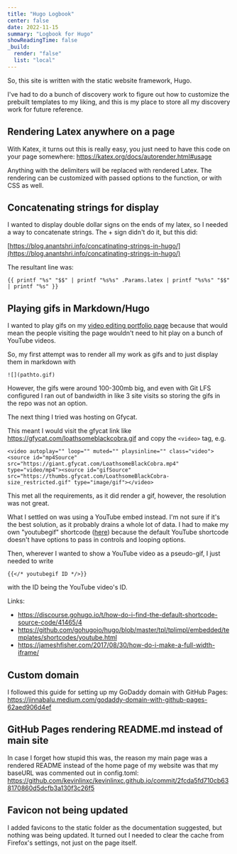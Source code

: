 ```yaml
---
title: "Hugo Logbook"
center: false
date: 2022-11-15
summary: "Logbook for Hugo"
showReadingTime: false
_build:
  render: "false"
  list: "local"
---
```

So, this site is written with the static website framework, Hugo.

I've had to do a bunch of discovery work to figure out how to customize the prebuilt templates to my liking,
and this is my place to store all my discovery work for future reference.


## Rendering Latex anywhere on a page
With Katex, it turns out this is really easy, you just need to have this code on your page somewhere: https://katex.org/docs/autorender.html#usage

Anything with the delimiters will be replaced with rendered Latex. The rendering can be customized with passed options to the function, or with CSS as well.


## Concatenating strings for display
I wanted to display double dollar signs on the ends of my latex, so I needed a way to concatenate strings. The + sign didn't do it, but this did:

[https://blog.anantshri.info/concatinating-strings-in-hugo/](https://blog.anantshri.info/concatinating-strings-in-hugo/)

The resultant line was:

`{{ printf "%s" "$$" | printf "%s%s" .Params.latex | printf "%s%s" "$$" | printf "%s" }}`



## Playing gifs in Markdown/Hugo

I wanted to play gifs on my [video editing portfolio page](https://kevinlinxc.com/video_editing/) because that would mean the people visiting
the page wouldn't need to hit play on a bunch of YouTube videos.

So, my first attempt was to render all my work as gifs and to just display them in markdown with
```
![](pathto.gif)
```

However, the gifs were around 100-300mb big, and even with Git LFS configured I ran out of bandwidth in like
3 site visits so storing the gifs in the repo was not an option.

The next thing I tried was hosting on Gfycat.

This meant I would visit the gfycat link like https://gfycat.com/loathsomeblackcobra.gif and copy the `<video>` tag, e.g.
```
<video autoplay="" loop="" muted="" playsinline="" class="video"><source id="mp4Source" src="https://giant.gfycat.com/LoathsomeBlackCobra.mp4" type="video/mp4"><source id="gifSource" src="https://thumbs.gfycat.com/LoathsomeBlackCobra-size_restricted.gif" type="image/gif"></video>
```

This met all the requirements, as it did render a gif, however, the resolution was not great.

What I settled on was using a YouTube embed instead. I'm not sure if it's the best solution, as it probably drains a whole lot of data. I had to make my own "youtubegif" shortcode ([here](https://github.com/kevinlinxc/kevinlinxc.github.io/commit/c6db9af41fcd5e4e511c94667e627dde4283a751#diff-b703d762f460ee960b154ad19649f30d22fd4272920a5d337cd2e9452dd7a96c)) because the
default YouTube shortcode doesn't have options to pass in controls and looping options.

Then, wherever I wanted to show a YouTube video as a pseudo-gif, I just needed to write
```
{{</* youtubegif ID */>}}
```
with the ID being the YouTube video's ID.

Links:
* https://discourse.gohugo.io/t/how-do-i-find-the-default-shortcode-source-code/41465/4
* https://github.com/gohugoio/hugo/blob/master/tpl/tplimpl/embedded/templates/shortcodes/youtube.html
* https://jameshfisher.com/2017/08/30/how-do-i-make-a-full-width-iframe/


## Custom domain
I followed this guide for setting up my GoDaddy domain with GitHub Pages:
https://jinnabalu.medium.com/godaddy-domain-with-github-pages-62aed906d4ef

## GitHub Pages rendering README.md instead of main site
In case I forget how stupid this was, the reason my main page was a rendered README instead of the home page of my website was that my baseURL was commented out in config.toml:
https://github.com/kevinlinxc/kevinlinxc.github.io/commit/2fcda5fd710cb638170860d5dcfb3a130f3c26f5

## Favicon not being updated
I added favicons to the static folder as the documentation suggested, but nothing was being updated. It turned out I needed to clear the cache from Firefox's settings, not just on the page itself.


